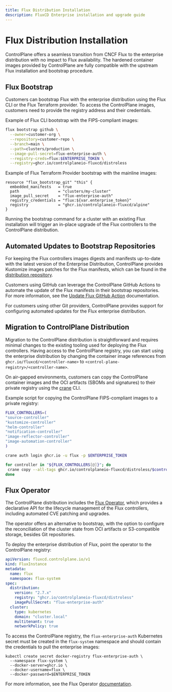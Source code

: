 ```yaml
---
title: Flux Distribution Installation
description: FluxCD Enterprise installation and upgrade guide
---
```


# Flux Distribution Installation

ControlPlane offers a seamless transition from CNCF Flux to the enterprise distribution with no
impact to Flux availability. The hardened container images provided by ControlPlane are fully
compatible with the upstream Flux installation and bootstrap procedure.

## Flux Bootstrap

Customers can bootstrap Flux with the enterprise distribution using the Flux CLI or the Flux Terraform provider.
To access the ControlPlane images, customers need to provide the registry address and their
credentials.

Example of Flux CLI bootstrap with the FIPS-compliant images:

```bash
flux bootstrap github \
  --owner=customer-org \
  --repository=customer-repo \
  --branch=main \
  --path=clusters/production \
  --image-pull-secret=flux-enterprise-auth \
  --registry-creds=flux:$ENTERPRISE_TOKEN \
  --registry=ghcr.io/controlplaneio-fluxcd/distroless
```

Example of Flux Terraform Provider bootstrap with the mainline images:

```hcl
resource "flux_bootstrap_git" "this" {
  embedded_manifests   = true
  path                 = "clusters/my-cluster"
  image_pull_secret    = "flux-enterprise-auth"
  registry_credentials = "flux:${var.enterprise_token}"
  registry             = "ghcr.io/controlplaneio-fluxcd/alpine"
}
```

Running the bootstrap command for a cluster with an existing Flux installation will trigger
an in-place upgrade of the Flux controllers to the ControlPlane distribution.

## Automated Updates to Bootstrap Repositories

For keeping the Flux controllers images digests
and manifests up-to-date with the latest version of the Enterprise Distribution, ControlPlane
provides Kustomize images patches for the Flux manifests, which can be found in the
[distribution repository](https://github.com/controlplaneio-fluxcd/distribution/tree/main/images).

Customers using GitHub can leverage the ControlPlane GitHub Actions to automate the
update of the Flux manifests in their bootstrap repositories. For more information, see the
[Update Flux GitHub Action](https://github.com/controlplaneio-fluxcd/distribution/tree/main/actions/update/README.md) documentation.

For customers using other Git providers, ControlPlane provides support for configuring
automated updates for the Flux enterprise distribution.

## Migration to ControlPlane Distribution

Migration to the ControlPlane distribution is straightforward and requires minimal changes to the
existing tooling used for deploying the Flux controllers. Having access to the ControlPlane
registry, you can start using the enterprise distribution by changing the container image references
from `ghcr.io/fluxcd/<controller-name>` to `<control-plane-registry>/<controller-name>`.

On air-gapped environments, customers can copy the ControlPlane container images and the
OCI artifacts (SBOMs and signatures) to their private registry using
the [crane](https://github.com/google/go-containerregistry/blob/main/cmd/crane/README.md) CLI.

Example script for copying the ControlPlane FIPS-compliant images to a private registry:

```bash
FLUX_CONTROLLERS=(
"source-controller"
"kustomize-controller"
"helm-controller"
"notification-controller"
"image-reflector-controller"
"image-automation-controller"
)

crane auth login ghcr.io -u flux -p $ENTERPRISE_TOKEN

for controller in "${FLUX_CONTROLLERS[@]}"; do
 crane copy --all-tags ghcr.io/controlplaneio-fluxcd/distroless/$controller  <your-registry>/$controller
done
```

## Flux Operator

The ControlPlane distribution includes the [Flux Operator](../operator/index.md),
which provides a declarative API for the lifecycle management of the Flux controllers, including
automated CVE patching and upgrades.

The operator offers an alternative to bootstrap, with the option to configure the
reconciliation of the cluster state from OCI artifacts or S3-compatible storage, besides Git repositories.

To deploy the enterprise distribution of Flux, point the operator to the ControlPlane registry:

```yaml
apiVersion: fluxcd.controlplane.io/v1
kind: FluxInstance
metadata:
  name: flux
  namespace: flux-system
spec:
  distribution:
    version: "2.7.x"
    registry: "ghcr.io/controlplaneio-fluxcd/distroless"
    imagePullSecret: "flux-enterprise-auth"
  cluster:
    type: kubernetes
    domain: "cluster.local"
    multitenant: true
    networkPolicy: true
```

To access the ControlPlane registry, the `flux-enterprise-auth` Kubernetes secret must be
created in the `flux-system` namespace and should contain the credentials to pull the enterprise images:

```shell
kubectl create secret docker-registry flux-enterprise-auth \
  --namespace flux-system \
  --docker-server=ghcr.io \
  --docker-username=flux \
  --docker-password=$ENTERPRISE_TOKEN
```

For more information, see the Flux Operator [documentation](../operator/index.md).
